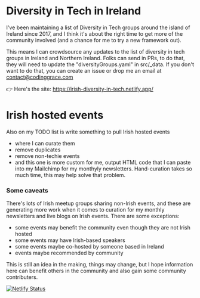 # Diversity in Tech in Ireland
I've been maintaining a list of Diversity in Tech groups around the island of Ireland since 2017, and I think it's about the right time to get more of the community involved (and a chance for me to try a new framework out).

This means I can crowdsource any updates to the list of diversity in tech groups in Ireland and Northern Ireland. Folks can send in PRs, to do that, they will need to update the "diversityGroups.yaml" in src/_data. If you don't want to do that, you can create an issue or drop me an email at contact@codinggrace.com

👉 Here's the site: https://irish-diversity-in-tech.netlify.app/

# Irish hosted events
Also on my TODO list is write something to pull Irish hosted events

* where I can curate them
* remove duplicates
* remove non-techie events
* and this one is more custom for me, output HTML code that I can paste into my Mailchimp for my monthyly newsletters. Hand-curation takes so much time, this may help solve that problem.

### Some caveats
There's lots of Irish meetup groups sharing non-Irish events, and these are generating more work when it comes to curation for my monthly newsletters and live blogs on Irish events. There are some exceptions:

* some events may benefit the community even though they are not Irish hosted
* some events may have Irish-based speakers
* some events maybe co-hosted by someone based in Ireland
* events maybe recommended by community

This is still an idea in the making, things may change, but I hope information here can benefit others in the community and also gain some community contributers.

[![Netlify Status](https://api.netlify.com/api/v1/badges/d48d68e5-08ea-424f-8e77-62bd4375242d/deploy-status)](https://app.netlify.com/sites/irish-diversity-in-tech/deploys)
